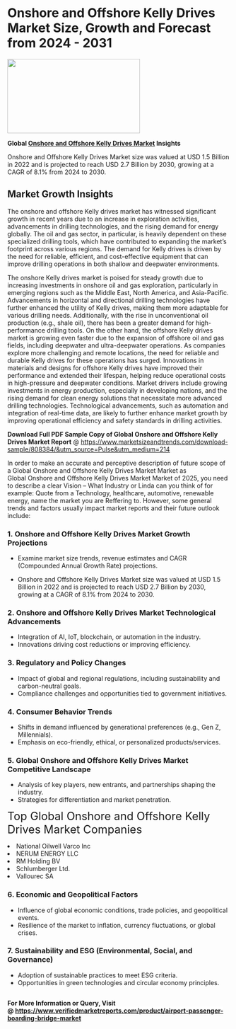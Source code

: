 <H1>Onshore and Offshore Kelly Drives Market Size, Growth and Forecast from 2024 - 2031</H1><img class="aligncenter size-medium wp-image-584254" src="https://thirdeyenews.in/wp-content/uploads/2024/09/Global-Market-Research-300x168.jpeg" alt="" width="300" height="168" /><p><strong>Global&nbsp;<a href="https://www.marketsizeandtrends.com/download-sample/808384/&amp;utm_source=Pulse&amp;utm_medium=214">Onshore and Offshore Kelly Drives Market</a> Insights</strong></p><p>Onshore and Offshore Kelly Drives Market size was valued at USD 1.5 Billion in 2022 and is projected to reach USD 2.7 Billion by 2030, growing at a CAGR of 8.1% from 2024 to 2030.</p><p><h2>Market Growth Insights</h2> <p>The onshore and offshore Kelly drives market has witnessed significant growth in recent years due to an increase in exploration activities, advancements in drilling technologies, and the rising demand for energy globally. The oil and gas sector, in particular, is heavily dependent on these specialized drilling tools, which have contributed to expanding the market’s footprint across various regions. The demand for Kelly drives is driven by the need for reliable, efficient, and cost-effective equipment that can improve drilling operations in both shallow and deepwater environments.</p> <p></p> <p>The onshore Kelly drives market is poised for steady growth due to increasing investments in onshore oil and gas exploration, particularly in emerging regions such as the Middle East, North America, and Asia-Pacific. Advancements in horizontal and directional drilling technologies have further enhanced the utility of Kelly drives, making them more adaptable for various drilling needs. Additionally, with the rise in unconventional oil production (e.g., shale oil), there has been a greater demand for high-performance drilling tools. On the other hand, the offshore Kelly drives market is growing even faster due to the expansion of offshore oil and gas fields, including deepwater and ultra-deepwater operations. As companies explore more challenging and remote locations, the need for reliable and durable Kelly drives for these operations has surged. Innovations in materials and designs for offshore Kelly drives have improved their performance and extended their lifespan, helping reduce operational costs in high-pressure and deepwater conditions. Market drivers include growing investments in energy production, especially in developing nations, and the rising demand for clean energy solutions that necessitate more advanced drilling technologies. Technological advancements, such as automation and integration of real-time data, are likely to further enhance market growth by improving operational efficiency and safety standards in drilling activities.</p> <p></p><p><span class=""><strong>Download Full PDF Sample Copy of Global Onshore and Offshore Kelly Drives Market Report</strong> @ <a href="https://www.marketsizeandtrends.com/download-sample/808384/&amp;utm_source=Pulse&amp;utm_medium=214" target="_blank">https://www.marketsizeandtrends.com/download-sample/808384/&amp;utm_source=Pulse&amp;utm_medium=214</a></span></p><p>In order to make an accurate and perceptive description of future scope of a Global&nbsp;Onshore and Offshore Kelly Drives Market Market as Global&nbsp;Onshore and Offshore Kelly Drives Market Market of 2025, you need to describe a clear Vision &ndash; What Industry or Linda can you think of for example: Quote from a Technology, healthcare, automotive, renewable energy, name the market you are Reffering to. However, some general trends and factors usually impact market reports and their future outlook include:</p><h3>1.&nbsp;<strong>Onshore and Offshore Kelly Drives Market Growth Projections</strong></h3><ul><li>Examine market size trends, revenue estimates and CAGR (Compounded Annual Growth Rate) projections.</li><li><p>Onshore and Offshore Kelly Drives Market size was valued at USD 1.5 Billion in 2022 and is projected to reach USD 2.7 Billion by 2030, growing at a CAGR of 8.1% from 2024 to 2030.</p></li></ul><h3>2.&nbsp;<strong>Onshore and Offshore Kelly Drives Market Technological Advancements</strong></h3><ul><li>Integration of AI, IoT, blockchain, or automation in the industry.</li><li>Innovations driving cost reductions or improving efficiency.</li></ul><h3>3.&nbsp;<strong>Regulatory and Policy Changes</strong></h3><ul><li>Impact of global and regional regulations, including sustainability and carbon-neutral goals.</li><li>Compliance challenges and opportunities tied to government initiatives.</li></ul><h3>4.&nbsp;<strong>Consumer Behavior Trends</strong></h3><ul><li>Shifts in demand influenced by generational preferences (e.g., Gen Z, Millennials).</li><li>Emphasis on eco-friendly, ethical, or personalized products/services.</li></ul><h3>5.&nbsp;<strong>Global Onshore and Offshore Kelly Drives Market Competitive Landscape</strong></h3><ul><li>Analysis of key players, new entrants, and partnerships shaping the industry.</li><li>Strategies for differentiation and market penetration.</li></ul><p data-pm-slice="1 1 []"><span style="color: inherit; font-family: inherit; font-size: 25px;">Top Global Onshore and Offshore Kelly Drives Market Companies</span></p><div class="" data-test-id=""><p><li>National Oilwell Varco Inc</li><li> NERUM ENERGY LLC</li><li> RM Holding BV</li><li> Schlumberger Ltd.</li><li> Vallourec SA</li></p></div><h3>6.&nbsp;<strong>Economic and Geopolitical Factors</strong></h3><ul><li>Influence of global economic conditions, trade policies, and geopolitical events.</li><li>Resilience of the market to inflation, currency fluctuations, or global crises.</li></ul><h3>7.&nbsp;<strong>Sustainability and ESG (Environmental, Social, and Governance)</strong></h3><ul><li>Adoption of sustainable practices to meet ESG criteria.</li><li>Opportunities in green technologies and circular economy principles.</li></ul><h2><strong style="font-size: 14px;">For More Information or Query, Visit @&nbsp;</strong><a style="background-color: #ffffff; font-size: 14px;" href="https://www.marketsizeandtrends.com/report/onshore-and-offshore-kelly-drives-market/" target="_blank">https://www.verifiedmarketreports.com/product/airport-passenger-boarding-bridge-market</a></h2>
